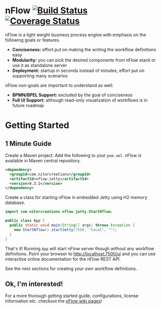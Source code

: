 # nFlow [![Build Status](https://travis-ci.org/NitorCreations/nflow.svg?branch=master)](https://travis-ci.org/NitorCreations/nflow) [![Coverage Status](https://img.shields.io/coveralls/NitorCreations/nflow.svg)](https://coveralls.io/r/NitorCreations/nflow?branch=master)

nFlow is a light weight business process engine with emphasis on the following goals or features.

* **Conciseness:** effort put on making the writing the workflow definitions easy
* **Modularity:** you can pick the desired components from nFlow stack or use it as standalone server
* **Deployment:** startup in seconds instead of minutes, effort put on supporting many scenarios
 
nFlow non-goals are important to understand as well:

* **BPMN/BPEL Support:** excluded by the goal of conciseness
* **Full UI Support:** although read-only visualization of workflows is in future roadmap


# <a name="getting-started"></a>Getting Started

## <a name="one-minute-guide"></a>1 Minute Guide

Create a Maven project. Add the following to your  `pom.xml`. nFlow is available in Maven central repository. 

```xml
<dependency>
  <groupId>com.nitorcreations</groupId>
  <artifactId>nflow-jetty</artifactId>
  <version>0.3.1</version>
</dependency>
```
Create a class for starting nFlow in embedded Jetty using H2 memory database.

```java
import com.nitorcreations.nflow.jetty.StartNflow;

public class App {
  public static void main(String[] args) throws Exception {
    new StartNflow().startJetty(7500, "local", "");
  }
}
```
That's it! Running `App` will start nFlow server though without any workflow definitions. 
Point your browser to [http://localhost:7500/ui](http://localhost:7500/ui) and you can use interactive online documentation for the nFlow REST API. 

See the next sections for creating your own workflow definitions.

## <a name="components"></a>Ok, I'm interested!

For a more thorough getting started guide, configurations, license information etc. checkout the [nFlow wiki pages](https://github.com/NitorCreations/nflow/wiki)!
